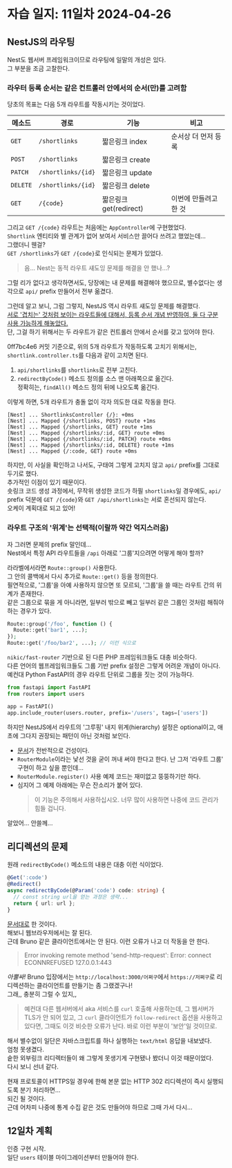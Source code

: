 # 자습 일지: 11일차 2024-04-26

## NestJS의 라우팅

Nest도 웹서버 프레임워크이므로 라우팅에 일말의 개성은 있다.  
그 부분을 조금 고찰한다.

### 라우터 등록 순서는 같은 컨트롤러 안에서의 순서(만)를 고려함

당초의 목표는 다음 5개 라우트를 작동시키는 것이었다.

<div class="overflow-x-scroll">

| 메소드 | 경로 | 기능 | 비고 |
| ---- | ---- | ---- | ---- |
| `GET` | `/shortlinks` | 짧은링크 index | 순서상 더 먼저 등록 |
| `POST` | `/shortlinks` | 짧은링크 create | |
| `PATCH` | `/shortlinks/{id}` | 짧은링크 update | |
| `DELETE` | `/shortlinks/{id}` | 짧은링크 delete | |
| `GET` | `/{code}` | 짧은링크 get(redirect) | 이번에 만들려고 한 것 |

</div>

그리고 `GET /{code}` 라우트는 처음에는 `AppController`에 구현했었다.  
`Shortlink` 엔티티와 별 관계가 없어 보여서 서비스만 끌어다 쓰려고 했었는데...  
그랬더니 웬걸?  
`GET /shortlinks`가 `GET /{code}`로 인식되는 문제가 있었다.

> 음... Nest는 동적 라우트 섀도잉 문제를 해결을 안 했나...?

그럴 리가 없다고 생각하면서도, 당장에는 내 문제를 해결해야 했으므로, 별수없다는 생각으로 `api/` prefix 만들어서 전부 옮겼다.

그런데 알고 보니, 그럼 그렇지, NestJS 역시 라우트 섀도잉 문제를 해결했다.  
[서로 '겹치는' 것처럼 보이는 라우트들에 대해서, 등록 순서 개념 반영하여, 둘 다 구분 사용 가능하게 해놓았다.](https://fastapi.tiangolo.com/tutorial/path-params/?h=order+ma#order-matters)  
단, 그걸 하기 위해서는 두 라우트가 같은 컨트롤러 안에서 순서를 갖고 있어야 한다.

0ff7bc4e6 커밋 기준으로, 위의 5개 라우트가 작동하도록 고치기 위해서는, `shortlink.controller.ts`를 다음과 같이 고치면 된다.

1. `api/shortlinks`를 `shortlinks`로 전부 고친다.
2. `redirectByCode()` 메소드 정의를 소스 맨 아래쪽으로 옮긴다.  
   정확히는, `findAll()` 메소드 정의 뒤에 나오도록 옮긴다.

이렇게 하면, 5개 라우트가 충돌 없이 각자 의도한 대로 작동을 한다.

```plaintext
[Nest] ... ShortlinksController {/}: +0ms
[Nest] ... Mapped {/shortlinks, POST} route +1ms
[Nest] ... Mapped {/shortlinks, GET} route +1ms
[Nest] ... Mapped {/shortlinks/:id, GET} route +0ms
[Nest] ... Mapped {/shortlinks/:id, PATCH} route +0ms
[Nest] ... Mapped {/shortlinks/:id, DELETE} route +1ms
[Nest] ... Mapped {/:code, GET} route +0ms
```

하지만, 이 사실을 확인하고 나서도, 구태여 그렇게 고치지 않고 `api/` prefix를 그대로 두기로 했다.  
추가적인 이점이 있기 때문이다.  
숏링크 코드 생성 과정에서, 무작위 생성한 코드가 하필 `shortlinks`일 경우에도, `api/` prefix 덕분에 `GET /{code}`와 `GET /api/shortlinks`는 서로 혼선되지 않는다.  
오케이 계획대로 되고 있어!

### 라우트 구조의 '위계'는 선택적(이랄까 약간 억지스러움)

자 그러면 문제의 prefix 말인데...  
Nest에서 특정 API 라우트들을 `/api` 아래로 '그룹'지으려면 어떻게 해야 할까?

라라벨에서라면 `Route::group()` 사용한다.  
그 안의 콜백에서 다시 추가로 `Route::get()` 등을 정의한다.  
필연적으로, '그룹'을 아예 사용하지 않으면 또 모르되, '그룹'을 쓸 때는 라우트 간의 위계가 존재한다.  
같은 그룹으로 묶을 게 아니라면, 일부러 밖으로 빼고 일부러 같은 그룹인 것처럼 해줘야 하는 경우가 있다.

```php
Route::group('/foo', function () {
  Route::get('bar1', ...);
});
Route::get('/foo/bar2', ...); // 이런 식으로
```

`nikic/fast-router` 기반으로 된 다른 PHP 프레임워크들도 대충 비슷하다.  
다른 언어의 웹프레임워크들도 그룹 기반 prefix 설정은 그렇게 어려운 개념이 아니다.  
예컨대 Python FastAPI의 경우 라우트 단위로 그룹을 짓는 것이 가능하다.

```python
from fastapi import FastAPI
from routers import users

app = FastAPI()
app.include_router(users.router, prefix='/users', tags=['users'])
```

하지만 NestJS에서 라우트의 '그루핑' 내지 위계(hierarchy) 설정은 optional이고, 애초에 그다지 권장되는 패턴이 아닌 것처럼 보인다.

* [문서](https://docs.nestjs.com/recipes/router-module)가 전반적으로 건성이다.
* `RouterModule`이라는 낯선 것을 굳이 꺼내 써야 한다고 한다. 난 그저 '라우트 그룹' 구현이 하고 싶을 뿐인데...
* `RouterModule.register()` 사용 예제 코드는 재미없고 뚱뚱하기만 하다.
* 심지어 그 예제 아래에는 무슨 잔소리가 붙어 있다.  
  > 이 기능은 주의해서 사용하십시오. 너무 많이 사용하면 나중에 코드 관리가 힘들 겁니다.

알았어... 안쓸께...

## 리디렉션의 문제

원래 `redirectByCode()` 메소드의 내용은 대충 이런 식이었다.

```ts
@Get(':code')
@Redirect()
async redirectByCode(@Param('code') code: string) {
  // const string url을 얻는 과정은 생략...
  return { url: url };
}
```

[문서대로](https://docs.nestjs.com/controllers#redirection) 한 것이다.  
해보니 웹브라우저에서는 잘 된다.  
근데 Bruno 같은 클라이언트에서는 안 된다. 이런 오류가 나고 더 작동을 안 한다.

> Error invoking remote method 'send-http-request': Error: connect ECONNREFUSED 127.0.0.1:443

*아뿔싸!* Bruno 입장에서는 `http://localhost:3000/어쩌구`에서 `https://저쩌구`로 리디렉션하는 클라이언트를 만들기는 좀 그랬겠구나!  
그래,, 충분히 그럴 수 있지,,

> 예컨대 다른 웹서버에서 aka 서비스를 `curl` 호출해 사용하는데, 그 웹서버가 TLS가 안 되어 있고, 그 `curl` 클라이언트가 `follow-redirect` 옵션을 사용하고 있다면, 그때도 이것 비슷한 오류가 난다. 바로 이런 부분이 '보안'일 것이므로.

해서 별수없이 일단은 자바스크립트를 하나 실행하는 `text/html` 응답을 내보냈다.  
엄청 못생겼다.  
숱한 외부링크 리디렉터들이 왜 그렇게 못생기게 구현됐나 봤더니 이것 때문이었다.  
다시 보니 선녀 같다.

현재 프로토콜이 HTTPS일 경우에 한해 본문 없는 HTTP 302 리디렉션이 즉시 실행되도록 분기 처리하면...  
되긴 될 것이다.  
근데 어차피 나중에 통계 수집 같은 것도 만들어야 하므로 그때 가서 다시...

## 12일차 계획

인증 구현 시작.  
일단 `users` 테이블 마이그레이션부터 만들어야 한다.